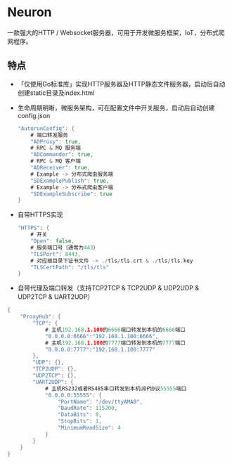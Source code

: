 # Neuron
一款强大的HTTP / Websocket服务器，可用于开发微服务框架，IoT，分布式爬网程序。

## 特点

* 「仅使用Go标准库」实现HTTP服务器及HTTP静态文件服务器，启动后自动创建static目录及index.html

* 生命周期明晰，微服务架构，可在配置文件中开关服务，启动后自动创建config.json

  ```go
  "AutorunConfig": {
      # 端口转发服务
      "ADProxy": true,
      # RPC & MQ 服务端
      "ADCommander": true,
      # RPC & MQ 客户端
      "ADReceiver": true,
      # Example -> 分布式爬虫服务端
      "SDExamplePublish": true,
      # Example -> 分布式爬虫客户端
      "SDExampleSubscribe": true
  }
  ```

* 自带HTTPS实现

  ```go
  "HTTPS": {
      # 开关
      "Open": false,
      # 服务端口号（通常为443）
      "TLSPort": 8443,
      # 对应根目录下证书文件 -> ./tls/tls.crt & ./tls/tls.key
      "TLSCertPath": "/tls/tls" 
  }
  ```

* 自带代理及端口转发（支持TCP2TCP & TCP2UDP & UDP2UDP & UDP2TCP & UART2UDP）

```go
{
    "ProxyHub": {
        "TCP": {
            # 主机192.168.1.100的6666端口转发到本机的6666端口
            "0.0.0.0:6666":"192.168.1.100:6666",
            # 主机192.168.1.100的7777端口转发到本机的7777端口
            "0.0.0.0:7777":"192.168.1.100:7777"
        },
        "UDP": {},
        "TCP2UDP": {},
        "UDP2TCP": {},
        "UART2UDP": {
            # 主机RS232或者RS485串口转发到本机UDP协议55555端口
            "0.0.0.0:55555": {
                "PortName": "/dev/ttyAMA0",
                "BaudRate": 115200,
                "DataBits": 8,
                "StopBits": 1,
                "MinimumReadSize": 4
            }
        }
    }
}
```
